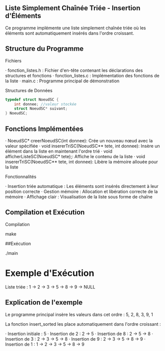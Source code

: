 ## Liste Simplement Chaînée Triée - Insertion d'Éléments

Ce programme implémente une liste simplement chaînée triée où les éléments sont automatiquement insérés dans l'ordre croissant.

## Structure du Programme

Fichiers

· fonction_listes.h : Fichier d'en-tête contenant les déclarations des structures et fonctions
· fonction_listes.c : Implémentation des fonctions de la liste
· main.c : Programme principal de démonstration

Structures de Données

```c
typedef struct NoeudSC {
    int donnee; //valeur stockée 
    struct NoeudSC* suivant;
} NoeudSC;
```

## Fonctions Implémentées

· NoeudSC* creerNoeudSC(int donnee): Crée un nouveau nœud avec la valeur spécifiée
· void insererTriSC(NoeudSC** tete, int donnee): Insère un élément dans la liste en maintenant l'ordre trié
· void afficherListeSC(NoeudSC* tete);: Affiche le contenu de la liste
· void insererTriSC(NoeudSC** tete, int donnee): Libère la mémoire allouée pour la liste

Fonctionnalités

· Insertion triée automatique : Les éléments sont insérés directement à leur position correcte
· Gestion mémoire : Allocation et libération correcte de la mémoire
· Affichage clair : Visualisation de la liste sous forme de chaîne

## Compilation et Exécution

Compilation

make

##Exécution

./main


# Exemple d'Exécution


Liste triée : 1 -> 2 -> 3 -> 5 -> 8 -> 9 -> NULL


## Explication de l'exemple

Le programme principal insère les valeurs dans cet ordre : 5, 2, 8, 3, 9, 1

La fonction insert_sorted les place automatiquement dans l'ordre croissant :

· Insertion initiale : 5
· Insertion de 2 : 2 → 5
· Insertion de 8 : 2 → 5 → 8
· Insertion de 3 : 2 → 3 → 5 → 8
· Insertion de 9 : 2 → 3 → 5 → 8 → 9
· Insertion de 1 : 1 → 2 → 3 → 5 → 8 → 9
